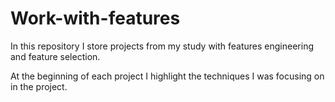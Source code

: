 # Work-with-features
In this repository I store projects from my study with features engineering and feature selection.

At the beginning of each project I highlight the techniques I was focusing on in the project.
